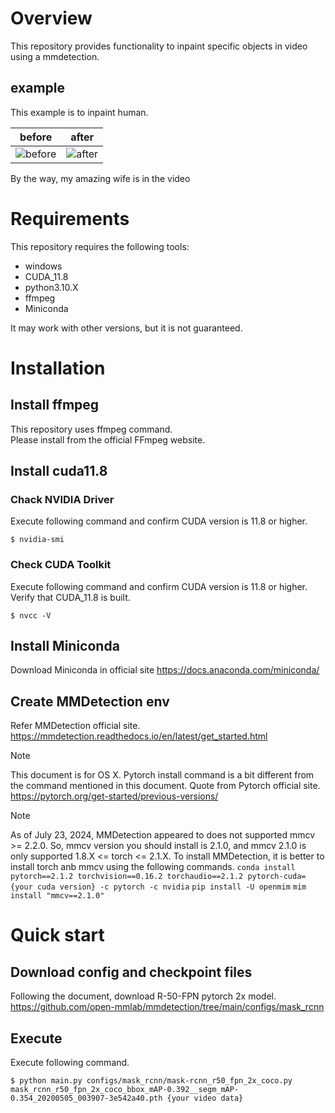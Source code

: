 # Overview
This repository provides functionality to inpaint specific objects in video using a mmdetection.

## example

This example is to inpaint human.

before|after
---|---
![before](before.gif "before")|![after](after.gif "after")|

By the way, my amazing wife is in the video

# Requirements
This repository requires the following tools:
- windows
- CUDA_11.8
- python3.10.X
- ffmpeg
- Miniconda

It may work with other versions, but it is not guaranteed.

# Installation
## Install ffmpeg
This repository uses ffmpeg command.  
Please install from the official FFmpeg website.  

## Install cuda11.8
### Chack NVIDIA Driver

Execute following command and confirm CUDA version is 11.8 or higher.
```
$ nvidia-smi
```

### Check CUDA Toolkit
Execute following command and confirm CUDA version is 11.8 or higher.  
Verify that CUDA_11.8 is built.
```
$ nvcc -V
```

## Install Miniconda
Download Miniconda in official site
https://docs.anaconda.com/miniconda/

## Create MMDetection env
Refer MMDetection official site.
https://mmdetection.readthedocs.io/en/latest/get_started.html

> [!NOTE]
> This document is for OS X.
> Pytorch install command is a bit different from the command mentioned in this document.
> Quote from Pytorch official site.
> https://pytorch.org/get-started/previous-versions/

> [!NOTE]
> As of July 23, 2024, MMDetection appeared to does not supported mmcv >= 2.2.0.
> So, mmcv version you should install is 2.1.0, and mmcv 2.1.0 is only supported 1.8.X <= torch <= 2.1.X.
> To install MMDetection, it is better to install torch anb mmcv using the following commands.
> `conda install pytorch==2.1.2 torchvision==0.16.2 torchaudio==2.1.2 pytorch-cuda={your cuda version} -c pytorch -c nvidia`
> `pip install -U openmim`
> `mim install "mmcv==2.1.0"`

# Quick start
## Download config and checkpoint files
Following the document, download R-50-FPN pytorch 2x model.
https://github.com/open-mmlab/mmdetection/tree/main/configs/mask_rcnn

## Execute
Execute following command.
```
$ python main.py configs/mask_rcnn/mask-rcnn_r50_fpn_2x_coco.py mask_rcnn_r50_fpn_2x_coco_bbox_mAP-0.392__segm_mAP-0.354_20200505_003907-3e542a40.pth {your video data}
```